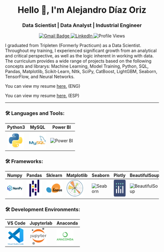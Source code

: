 <h1 align="center">Hello 👋, I'm Alejandro Díaz Oriz</h1>
<h3 align="center">Data Scientist | Data Analyst | Industrial Engineer</h3>
<p align='left'>

<p align="center">
  <a href="mailto:adiazoriz@gmail.com">
    <img src="https://img.shields.io/badge/-adiazoriz@gmail.com-c14438?style=flat-square&logo=Gmail&logoColor=white" alt="Gmail Badge" />
  </a>
  <a href="https://www.linkedin.com/in/adiazoriz/">
    <img src="https://img.shields.io/badge/linkedin-%230077B5.svg?&style=flat-square&logo=linkedin&logoColor=white" alt="LinkedIn" title="LinkedIn" />
  </a>
  <img src="https://komarev.com/ghpvc/?username=diazoriz&color=blueviolet&style=flat-square" alt="Profile Views" />
</p>



I graduated from Tripleten (Formerly Practicum) as a Data Scientist. Throughout my training, I experienced significant growth from an analytical and critical perspective, as well as the logic inherent in working with data. The curriculum provides a wide range of projects based on the following concepts and librarys: Machine Learning, Model Training,  Python, SQL, Pandas, Matplotlib, Scikit-Learn, Nltk, SciPy, CatBoost, LightGBM, Seaborn, TensorFlow, and Neural Networks.</p><p align='left'> 

You can view my resume <a href='https://drive.google.com/file/d/1pfK3Ss4DmkRKLXaCXi_XhOxlv2qxbebE/view?usp=sharing' target=_blank><u>here</u>.</a> (ENG)</p>
You can view my resume <a href='https://drive.google.com/file/d/1tReLFYIsrlUV8oThxlR5kY23to_CIltM/view?usp=sharing' target=_blank><u>here</u>.</a> (ESP)</p>

---

### <h3 align="left">:hammer_and_wrench: Languages and Tools:</h3>
| Python3 | MySQL | Power BI |
|---------|-------|----------|
| <img src="https://github.com/devicons/devicon/blob/master/icons/python/python-original.svg" title="Python" alt="Python" width="55" height="55"/> | <img src="https://github.com/devicons/devicon/blob/master/icons/mysql/mysql-original-wordmark.svg" title="MySQL" alt="MySQL" width="55" height="55"/> | <img src="https://github.com/microsoft/PowerBI-Icons/blob/main/SVG/Desktop.svg" title="Power BI" alt="Power BI" width="55" height="55"/> |

### <h3 align="left">:hammer_and_wrench: Frameworks:</h3>
| Numpy | Pandas | Sklearn | Matplotlib | Seaborn | Plotly | BeautifulSoup |
|-------|--------|---------|------------|---------|--------|---------------|
| <img src="https://github.com/devicons/devicon/blob/master/icons/numpy/numpy-original-wordmark.svg" title="Numpy" alt="Numpy" width="55" height="55"/> | <img src="https://github.com/devicons/devicon/blob/master/icons/pandas/pandas-original.svg" title="Pandas" alt="Pandas" width="55" height="55"/> | <img src="https://github.com/devicons/devicon/blob/master/icons/scikitlearn/scikitlearn-original.svg" title="sklearn" alt="sklearn" width="55" height="55"/> | <img src="https://github.com/devicons/devicon/blob/master/icons/matplotlib/matplotlib-original.svg" title="Matplotlib" alt="Matplotlib" width="55" height="55"/> | <img src="https://seeklogo.com/images/S/seaborn-logo-244EB2DEC5-seeklogo.com.png" title="Seaborn" alt="Seaborn" width="55" height="55"/> | <img src="https://github.com/devicons/devicon/blob/master/icons/plotly/plotly-original.svg" title="Plotly" alt="Plotly" width="55" height="55"/> | <img src="https://app.matatika.com/assets/images/datasource/tap-beautifulsoup.png" title="BeautifulSoup" alt="BeautifulSoup" width="60" height="55"/> |


### <h3 align="left">:hammer_and_wrench: Development Environments:</h3>
| VS Code | Jupyterlab | Anaconda |
|---------|------------|----------|
| <img src="https://github.com/devicons/devicon/blob/master/icons/vscode/vscode-original-wordmark.svg" title="VS Code" alt="VS Code" width="55" height="55"/> | <img src="https://github.com/devicons/devicon/blob/master/icons/jupyter/jupyter-original-wordmark.svg" title="JupyterLab" alt="JupyterLab" width="55" height="55"/> | <img src="https://github.com/devicons/devicon/blob/master/icons/anaconda/anaconda-original-wordmark.svg" title="Anaconda" alt="Anaconda" width="55" height="55"/> |
